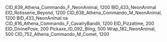 CID_639_Athena_Commando_F_NeonAnimal, 1200
BID_433_NeonAnimal
EID_Rotisserie_Beyond, 1200
CID_638_Athena_Commando_M_NeonAnimal, 1200
BID_433_NeonAnimal
na
CID_616_Athena_Commando_F_CavalryBandit, 1200
EID_Pizzatime, 200
EID_DivinePose, 200
Pickaxe_ID_092_Bling, 500
Wrap_182_NeonAnimal, 500
CID_752_Athena_Commando_M_Comet, 1200
